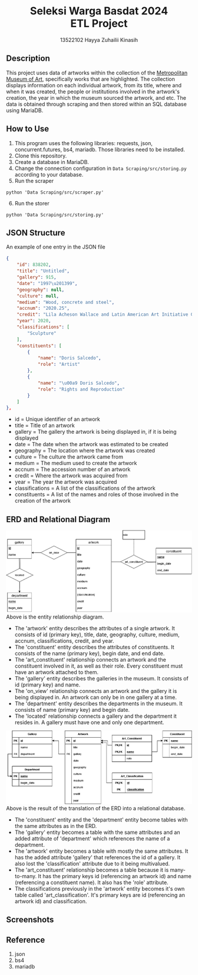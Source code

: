 <h1 align="center">
  <br>
  Seleksi Warga Basdat 2024 <br>
  ETL Project
  <br>
</h1>
<p align="center"> 13522102 Hayya Zuhailii Kinasih </p>

## Description
This project uses data of artworks within the collection of the <a href="https://www.metmuseum.org/">Metropolitan Museum of Art</a>, specifically works that are highlighted. The collection displays information on each individual artwork, from its title, where and when it was created, the people or institutions involved in the artwork's creation, the year in which the museum sourced the artwork, and etc. The data is obtained through scraping and then stored within an SQL database using MariaDB. 
## How to Use
1. This program uses the following libraries: requests, json, concurrent.futures, bs4, mariadb. Those libraries need to be installed.
2. Clone this repository.
3. Create a database in MariaDB.
4. Change the connection configuration in `Data Scraping/src/storing.py` according to your database.
5. Run the scraper
```
python 'Data Scraping/src/scraper.py'
```
6. Run the storer
```
python 'Data Scraping/src/storing.py'
```
## JSON Structure
An example of one entry in the JSON file
```json
{
    "id": 838202,
    "title": "Untitled",
    "gallery": 915,
    "date": "1997\u201399",
    "geography": null,
    "culture": null,
    "medium": "Wood, concrete and steel",
    "accnum": "2020.25",
    "credit": "Lila Acheson Wallace and Latin American Art Initiative Gifts",
    "year": 2020,
    "classifications": [
        "Sculpture"
    ],
    "constituents": [
        {
            "name": "Doris Salcedo",
            "role": "Artist"
        },
        {
            "name": "\u00a9 Doris Salcedo",
            "role": "Rights and Reproduction"
        }
    ]
},
```
- id = Unique identifier of an artwork
- title = Title of an artwork
- gallery = The gallery the artwork is being displayed in, if it is being displayed
- date = The date when the artwork was estimated to be created
- geography = The location where the artwork was created
- culture = The culture the artwork came from
- medium = The medium used to create the artwork
- accnum = The accession number of an artwork
- credit = Where the artwork was acquired from
- year = The year the artwork was acquired
- classifications = A list of the classifications of the artwork
- constituents = A list of the names and roles of those involved in the creation of the artwork

## ERD and Relational Diagram
![Entity Relationship Diagram](Data%20Storing/design/erd.png)
Above is the entity relationship diagram.
- The 'artwork' entity describes the attributes of a single artwork. It consists of id (primary key), title, date, geography, culture, medium, accnum, classifications, credit, and year.
- The 'constituent' entity describes the attributes of constituents. It consists of the name (primary key), begin date, and end date.
- The 'art_constituent' relationship connects an artwork and the constituent involved in it, as well as their role. Every constituent must have an artwork attached to them.
- The 'gallery' entity describes the galleries in the museum. It consists of id (primary key) and name.
- The 'on_view' relationship connects an artwork and the gallery it is being displayed in. An artwork can only be in one gallery at a time.
- The 'department' entity describes the departments in the museum. It consists of name (primary key) and begin date.
- The 'located' relationship connects a gallery and the department it resides in. A gallery must have one and only one department.

![Relational Diagram](Data%20Storing/design/relational.png)
Above is the result of the translation of the ERD into a relational database.
- The 'constituent' entity and the 'department' entity become tables with the same attributes as in the ERD.
- The 'gallery' entity becomes a table with the same attributes and an added attribute of 'department' which references the name of a department.
- The 'artwork' entity becomes a table with mostly the same attributes. It has the added attribute 'gallery' that references the id of a gallery. It also lost the 'classification' attribute due to it being multivalued.
- The 'art_constituent' relationship becomes a table because it is many-to-many. It has the primary keys id (referencing an artwork id) and name (referencing a constituent name). It also has the 'role' attribute.
- The classifications previously in the 'artwork' entity becomes it's own table called 'art_classification'. It's primary keys are id (referencing an artwork id) and classification.
## Screenshots

## Reference
1. json
2. bs4
3. mariadb
